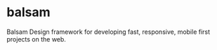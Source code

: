 # balsam
Balsam Design framework for developing fast, responsive, mobile first projects on the web.

